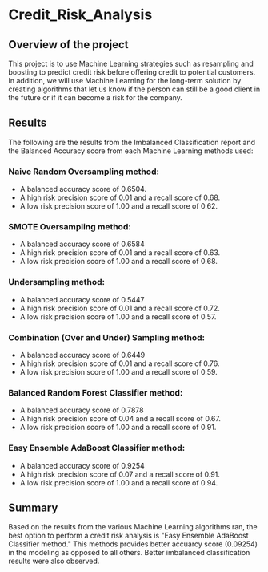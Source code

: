 # Credit_Risk_Analysis

## Overview of the project

This project is to use Machine Learning strategies such as resampling and boosting to predict credit risk before offering credit to potential customers. In addition, we will use Machine Learning for the long-term solution by creating algorithms that let us know if the person can still be a good client in the future or if it can become a risk for the company. 

## Results

The following are the results from the Imbalanced Classification report and the Balanced Accuracy score from each Machine Learning  methods used:  

### Naive Random Oversampling method:

  + A balanced accuracy score of 0.6504.
  + A high risk precision score of 0.01 and a recall score of 0.68.
  + A low risk precision score of 1.00 and a recall score of 0.62.



### SMOTE Oversampling method:

  + A balanced accuracy score of 0.6584
  + A high risk precision score of 0.01 and a recall score of 0.63.
  + A low risk precision score of 1.00 and a recall score of 0.68.


### Undersampling method:

  + A balanced accuracy score of 0.5447
  + A high risk precision score of 0.01 and a recall score of 0.72.
  + A low risk precision score of 1.00 and a recall score of 0.57.


### Combination (Over and Under) Sampling method:

  + A balanced accuracy score of 0.6449
  + A high risk precision score of 0.01 and a recall score of 0.76.
  + A low risk precision score of 1.00 and a recall score of 0.59.


### Balanced Random Forest Classifier method:

  + A balanced accuracy score of 0.7878
  + A high risk precision score of 0.04 and a recall score of 0.67.
  + A low risk precision score of 1.00 and a recall score of 0.91.

### Easy Ensemble AdaBoost Classifier method:

  + A balanced accuracy score of 0.9254
  + A high risk precision score of 0.07 and a recall score of 0.91.
  + A low risk precision score of 1.00 and a recall score of 0.94.

## Summary

Based on the results from the various Machine Learning algorithms ran, the best option to perform a credit risk analysis is "Easy Ensemble AdaBoost Classifier method." This methods provides better accuarcy score (0.09254) in the modeling as opposed to all others. Better imbalanced classification results were also observed. 
